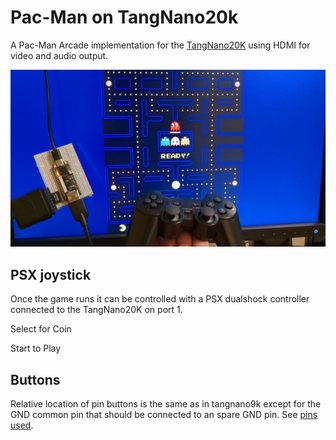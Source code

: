 # Pac-Man on TangNano20k

A Pac-Man Arcade implementation for the [TangNano20K](https://wiki.sipeed.com/hardware/en/tang/tang-nano-20k/nano-20k.html) using HDMI for video and audio output. 

![Pac-Man](images/pacman_hdmi_20k.jpeg)



## PSX joystick

Once the game runs it can be controlled with a PSX dualshock controller connected to the TangNano20K on port 1.

Select for Coin

Start to Play



## Buttons

Relative location of pin buttons is the same as in tangnano9k except for the GND common pin that should be connected to an spare GND pin. See [pins used](tangnano20k/src/pacman.cst).
